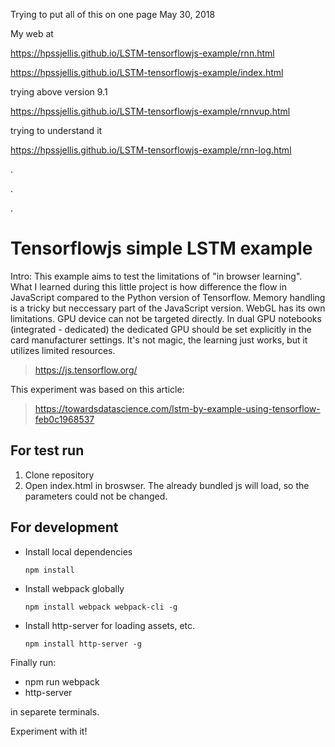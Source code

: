 
Trying to put all of this on one page May 30, 2018

My web at


https://hpssjellis.github.io/LSTM-tensorflowjs-example/rnn.html


https://hpssjellis.github.io/LSTM-tensorflowjs-example/index.html




trying above version 9.1


https://hpssjellis.github.io/LSTM-tensorflowjs-example/rnnvup.html


trying to understand it

https://hpssjellis.github.io/LSTM-tensorflowjs-example/rnn-log.html




.





.






.




# Tensorflowjs simple LSTM example

Intro: This example aims to test the limitations of "in browser learning". What I learned during this little project is how difference the flow in JavaScript compared to the Python version of Tensorflow. Memory handling is a tricky but neccessary part of the JavaScript version. WebGL has its own limitations. GPU device can not be targeted directly. In dual GPU notebooks (integrated - dedicated) the dedicated GPU should be set explicitly in the card manufacturer settings.
It's not magic, the learning just works, but it utilizes limited resources.

> https://js.tensorflow.org/

This experiment was based on this article:

> https://towardsdatascience.com/lstm-by-example-using-tensorflow-feb0c1968537


## For test run
1. Clone repository
2. Open index.html in broswser. The already bundled js will load, so the parameters could not be changed. 
## For development
- Install local dependencies
    
    `npm install`
- Install webpack globally
    
    `npm install webpack webpack-cli -g`
- Install http-server for loading assets, etc.

    `npm install http-server -g`

Finally run:
- npm run webpack
- http-server

in separete terminals.

Experiment with it!

